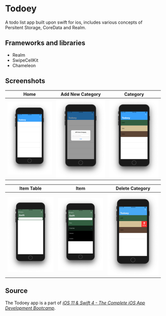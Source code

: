 # Todoey
A todo list app built upon swift for ios, includes various concepts of Persitent Storage, CoreData and Realm.

## Frameworks and libraries
* Realm
* SwipeCellKit
* Chameleon

## Screenshots
| Home  | Add New Category | Category |
| ------------- | ------------- | ------------- |
| ![alt text](https://github.com/ariashary/Todoey/blob/master/screenshots/home.png)  | ![alt text](https://github.com/ariashary/Todoey/blob/master/screenshots/add-new-category.png)  | ![alt text](https://github.com/ariashary/Todoey/blob/master/screenshots/category-list.png)  |

| Item Table  | Item | Delete Category |
| ------------- | ------------- | ------------- |
| ![alt text](https://github.com/ariashary/Todoey/blob/master/screenshots/item-home.png)  | ![alt text](https://github.com/ariashary/Todoey/blob/master/screenshots/item-list.png)  | ![alt text](https://github.com/ariashary/Todoey/blob/master/screenshots/delete-category.png)  |

## Source
The Todoey app is a part of [*iOS 11 & Swift 4 - The Complete iOS App Development Bootcamp*](https://www.udemy.com/ios11-app-development-bootcamp/).
